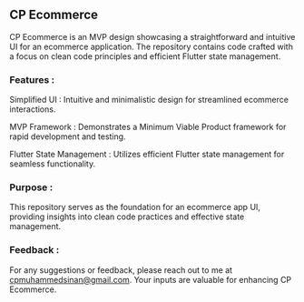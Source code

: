 ## CP Ecommerce

CP Ecommerce is an MVP design showcasing a straightforward and intuitive UI for an ecommerce application. The repository contains code crafted with a focus on clean code principles and efficient Flutter state management.

### Features :

Simplified UI :  Intuitive and minimalistic design for streamlined ecommerce interactions.

MVP Framework :  Demonstrates a Minimum Viable Product framework for rapid development and testing.

Flutter State Management :  Utilizes efficient Flutter state management for seamless functionality.

### Purpose :
This repository serves as the foundation for an ecommerce app UI, providing insights into clean code practices and effective state management.

### Feedback :
For any suggestions or feedback, please reach out to me at cpmuhammedsinan@gmail.com. Your inputs are valuable for enhancing CP Ecommerce.
